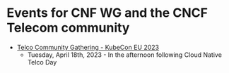 # Events for CNF WG and the CNCF Telecom community

- [Telco Community Gathering - KubeCon EU 2023](telco-community-gathering-kubecon-eu-20230418.md)
  - Tuesday, April 18th, 2023 - In the afternoon following Cloud Native Telco Day
